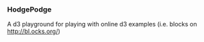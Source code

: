 ### HodgePodge

A d3 playground for playing with online d3 examples (i.e. blocks on http://bl.ocks.org/)